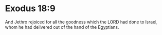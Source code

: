 # Exodus 18:9

And Jethro rejoiced for all the goodness which the LORD had done to Israel, whom he had delivered out of the hand of the Egyptians.